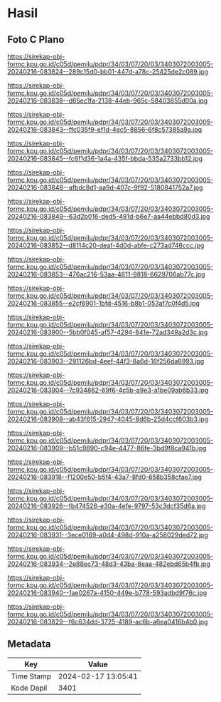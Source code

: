 # Hasil

## Foto C Plano

https://sirekap-obj-formc.kpu.go.id/c05d/pemilu/pdpr/34/03/07/20/03/3403072003005-20240216-083824--289c15d0-bb01-447d-a78c-25425de2c089.jpg

https://sirekap-obj-formc.kpu.go.id/c05d/pemilu/pdpr/34/03/07/20/03/3403072003005-20240216-083838--d65ec1fa-2138-44eb-965c-58403655d00a.jpg

https://sirekap-obj-formc.kpu.go.id/c05d/pemilu/pdpr/34/03/07/20/03/3403072003005-20240216-083843--ffc035f9-ef1d-4ec5-8856-6f8c57385a9a.jpg

https://sirekap-obj-formc.kpu.go.id/c05d/pemilu/pdpr/34/03/07/20/03/3403072003005-20240216-083845--fc6f1d36-1a4a-435f-bbda-535a2733bb12.jpg

https://sirekap-obj-formc.kpu.go.id/c05d/pemilu/pdpr/34/03/07/20/03/3403072003005-20240216-083848--afbdc8d1-aa9d-407c-9f92-5180841752a7.jpg

https://sirekap-obj-formc.kpu.go.id/c05d/pemilu/pdpr/34/03/07/20/03/3403072003005-20240216-083849--63d2b016-ded5-481d-b6e7-aa44ebbd80d3.jpg

https://sirekap-obj-formc.kpu.go.id/c05d/pemilu/pdpr/34/03/07/20/03/3403072003005-20240216-083852--d8114c20-deaf-4d0d-abfe-c273ad746ccc.jpg

https://sirekap-obj-formc.kpu.go.id/c05d/pemilu/pdpr/34/03/07/20/03/3403072003005-20240216-083853--476ac216-53aa-4611-9818-6629706ab77c.jpg

https://sirekap-obj-formc.kpu.go.id/c05d/pemilu/pdpr/34/03/07/20/03/3403072003005-20240216-083855--e2cf6901-1bfd-4516-b8b1-053af7c0f4d5.jpg

https://sirekap-obj-formc.kpu.go.id/c05d/pemilu/pdpr/34/03/07/20/03/3403072003005-20240216-083900--5bb0f045-af57-4294-841e-72ad349a2d3c.jpg

https://sirekap-obj-formc.kpu.go.id/c05d/pemilu/pdpr/34/03/07/20/03/3403072003005-20240216-083903--291126bd-4eef-44f3-8a6d-16f256da6993.jpg

https://sirekap-obj-formc.kpu.go.id/c05d/pemilu/pdpr/34/03/07/20/03/3403072003005-20240216-083904--7c934862-69f6-4c5b-a9e3-a1be09ab6b33.jpg

https://sirekap-obj-formc.kpu.go.id/c05d/pemilu/pdpr/34/03/07/20/03/3403072003005-20240216-083908--ab43f615-2947-4045-8d6b-25d4ccf603b3.jpg

https://sirekap-obj-formc.kpu.go.id/c05d/pemilu/pdpr/34/03/07/20/03/3403072003005-20240216-083909--b51c9890-c94e-4477-86fe-3bd9f8ca941b.jpg

https://sirekap-obj-formc.kpu.go.id/c05d/pemilu/pdpr/34/03/07/20/03/3403072003005-20240216-083918--f1200e50-b5f4-43a7-8fd0-658b358cfae7.jpg

https://sirekap-obj-formc.kpu.go.id/c05d/pemilu/pdpr/34/03/07/20/03/3403072003005-20240216-083926--fb474526-e30a-4efe-9797-53c3dcf35d6a.jpg

https://sirekap-obj-formc.kpu.go.id/c05d/pemilu/pdpr/34/03/07/20/03/3403072003005-20240216-083931--3ece0169-a0d4-498d-910a-a258029ded72.jpg

https://sirekap-obj-formc.kpu.go.id/c05d/pemilu/pdpr/34/03/07/20/03/3403072003005-20240216-083934--2e88ec73-48d3-43ba-8eaa-482ebd65b4fb.jpg

https://sirekap-obj-formc.kpu.go.id/c05d/pemilu/pdpr/34/03/07/20/03/3403072003005-20240216-083940--1ae0267a-4150-449e-b778-593adbd9f76c.jpg

https://sirekap-obj-formc.kpu.go.id/c05d/pemilu/pdpr/34/03/07/20/03/3403072003005-20240216-083829--f6c634dd-3725-4189-ac6b-a6ea0416b4b0.jpg


## Metadata

| Key        | Value               |
| ---------- | ------------------- |
| Time Stamp | 2024-02-17 13:05:41 |
| Kode Dapil | 3401                |



